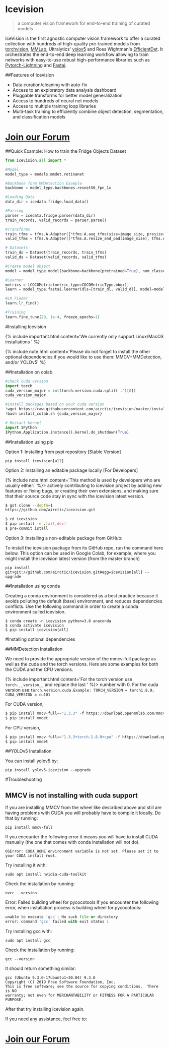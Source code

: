 # Icevision
> a computer vision framework for end-to-end training of curated models


IceVision is the first agnostic computer vision framework to offer a curated collection with hundreds of high-quality pre-trained models from [torchvision](https://pytorch.org/vision/stable/index.html), [MMLab](https://openmmlab.com/), Ultralytics' [yolov5](https://github.com/ultralytics/yolov5) and Ross Wightman's [EfficientDet](https://github.com/rwightman/efficientdet-pytorch). It orchestrates the end-to-end deep learning workflow allowing to train networks with easy-to-use robust high-performance libraries such as [Pytorch-Lightning](https://www.pytorchlightning.ai/) and [Fastai](https://docs.fast.ai/).

##Features of Icevision

*   Data curation/cleaning with auto-fix
*   Access to an exploratory data analysis dashboard
*   Pluggable transforms for better model generalization
*   Access to hundreds of neural net models
*   Access to multiple training loop libraries
*   Multi-task training to efficiently combine object detection, segmentation, and classification models


















# [Join our Forum](https://discord.gg/JDBeZYK)

##Quick Example: How to train the Fridge Objects Dataset

```python
from icevision.all import *

#Model
model_type = models.mmdet.retinanet

#Backbone form MMDetection Example
backbone = model_type.backbones.resnet50_fpn_1x

#Loading Data
data_dir = icedata.fridge.load_data()

#Parsing
parser = icedata.fridge.parser(data_dir)
train_records, valid_records = parser.parse()

#Transforms
train_tfms = tfms.A.Adapter([*tfms.A.aug_tfms(size=image_size, presize=512), tfms.A.Normalize()])
valid_tfms = tfms.A.Adapter([*tfms.A.resize_and_pad(image_size), tfms.A.Normalize()])

# Datasets
train_ds = Dataset(train_records, train_tfms)
valid_ds = Dataset(valid_records, valid_tfms)

#Create model object
model = model_type.model(backbone=backbone(pretrained=True), num_classes=len(parser.class_map)) 

#Learner
metrics = [COCOMetric(metric_type=COCOMetricType.bbox)]
learn = model_type.fastai.learner(dls=[train_dl, valid_dl], model=model, metrics=metrics)

#LR Finder
learn.lr_find()

#Training
learn.fine_tune(20, 1e-4, freeze_epochs=1)
```

#Installing Icevision

{% include important.html content='We currently only support Linux/MacOS installations ' %}

{% include note.html content='Please do not forget to install the other optional dependencies if you would like to use them: MMCV+MMDetection, and/or YOLOv5' %}

##Installation on colab

```python
#check cuda version
import torch
cuda_version_major = int(torch.version.cuda.split('.')[0])
cuda_version_major
```

```python
#install packages based on your cuda version
!wget https://raw.githubusercontent.com/airctic/icevision/master/install_colab.sh
!bash install_colab.sh {cuda_version_major}
```

```python
# Restart kernel
import IPython
IPython.Application.instance().kernel.do_shutdown(True)
```

##Installation using pip

Option 1: Installing from pypi repository [Stable Version]

`pip install icevision[all]`

Option 2: Installing an editable package locally [For Developers]

{% include note.html content='This method is used by developers who are usually either:' %}> actively contributing to icevision project by adding new features or fixing bugs, or
creating their own extensions, and making sure that their source code stay in sync with the icevision latest version.


```bash
$ got clone --depth=1
https://github.com/airctic/icevision.git

$ cd icevision
$ pip install -e .[all,dev]
$ pre-commit istall
```

Option 3: Installing a non-editable package from GitHub:

To install the icevision package from its GitHub repo, run the command here below. This option can be used in Google Colab, for example, where you might install the icevision latest version (from the master branch)

```pip install git+git://github.com/airctic/icevision.git#egg=icevision[all] --upgrade```

##Installation using conda

Creating a conda environment is considered as a best practice because it avoids polluting the default (base) environment, and reduces dependencies conflicts. Use the following command in order to create a conda environment called icevision.

```
$ conda create -n icevision python=3.8 anaconda
$ conda activate icevision
$ pip install icevision[all]
```

#Installing optional dependencies 

##MMDetection Installation

We need to provide the appropriate version of the mmcv-full package as well as the cuda and the torch versions. Here are some examples for both the CUDA and the CPU versions.

{% include important.html content='For the torch version use `torch.__version__` and replace the last ' %}> number with 0. For the cuda version use:`torch.version.cuda.Example: TORCH_VERSION = torch1.8.0; CUDA_VERSION = cu101`

For CUDA version,
```python
$ pip install mmcv-full=="1.3.3" -f https://download.openmmlab.com/mmcv/dist/CUDA_VERSION/TORCH_VERSION/index.html --upgrade
$ pip install mmdet
```
For CPU version,
```python
$ pip install mmcv-full=="1.3.3+torch.1.8.0+cpu" -f https://download.openmmlab.com/mmcv/dist/index.html --upgrade
$ pip install mmdet
```

##YOLOv5 Installation

You can install yolov5 by:

`pip install yolov5-icevision --upgrade`

#Troubleshooting

## MMCV is not installing with cuda support
If you are installing MMCV from the wheel like described above and still are having problems with CUDA you will probably have to compile it locally. Do that by running:

`pip install mmcv-full`

If you encounter the following error it means you will have to install CUDA manually (the one that comes with conda installation will not do).

`OSError: CUDA_HOME environment variable is not set. Please set it to your CUDA install root.`

Try installing it with:

`sudo apt install nvidia-cuda-toolkit`

Check the installation by running:

`nvcc --version`

Error: Failed building wheel for pycocotools
If you encounter the following error, when installation process is building wheel for pycocotools:

```python
unable to execute 'gcc': No such file or directory
error: command 'gcc' failed with exit status 1
```

Try installing gcc with:

`sudo apt install gcc`

Check the installation by running:

`gcc --version`

It should return something similar:

```
gcc (Ubuntu 9.3.0-17ubuntu1~20.04) 9.3.0
Copyright (C) 2019 Free Software Foundation, Inc.
This is free software; see the source for copying conditions.  There is NO
warranty; not even for MERCHANTABILITY or FITNESS FOR A PARTICULAR PURPOSE.
```

After that try installing icevision again.


If you need any assistance, feel free to:

# [Join our Forum](https://discord.gg/JDBeZYK)
